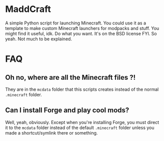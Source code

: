 MaddCraft
=========

A simple Python script for launching Minecraft. You could use it as a template to make custom Minecraft launchers for modpacks and stuff. You might find it useful, idk. Do what you want. It's on the BSD license FYI. So yeah. Not much to be explained.

FAQ 
===

Oh no, where are all the Minecraft files ?!
-------------------------------------------

They are in the `mcdata` folder that this scripts creates instead of the normal `.minecraft` folder.

Can I install Forge and play cool mods?
---------------------------------------

Well, yeah, obviously. Except when you're installing Forge, you must direct it to the `mcdata` folder instead of the default `.minecraft` folder unless you made a shortcut/symlink there or something.
